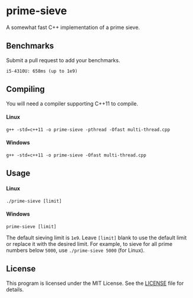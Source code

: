 # prime-sieve
A somewhat fast C++ implementation of a prime sieve.

## Benchmarks
Submit a pull request to add your benchmarks.

```
i5-4310U: 658ms (up to 1e9)
```

## Compiling
You will need a compiler supporting C++11 to compile.
#### Linux
```
g++ -std=c++11 -o prime-sieve -pthread -Ofast multi-thread.cpp
```
#### Windows
```
g++ -std=c++11 -o prime-sieve -Ofast multi-thread.cpp
```

## Usage
#### Linux
```
./prime-sieve [limit]
```
#### Windows
```
prime-sieve [limit]
```
The default sieving limit is `1e9`. Leave `[limit]` blank to use the default limit or replace it with the desired limit.
For example, to sieve for all prime numbers below `5000`, use `./prime-sieve 5000` (for Linux).

## License
This program is licensed under the MIT License. See the [LICENSE](LICENSE) file for details.
